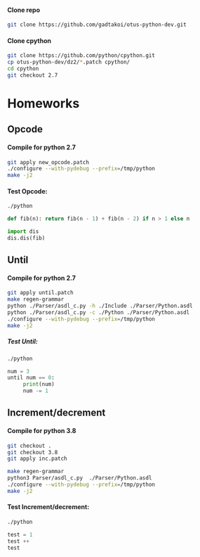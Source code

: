 #### Clone repo
```bash
git clone https://github.com/gadtakoi/otus-python-dev.git
```

#### Clone cpython
```bash
git clone https://github.com/python/cpython.git
cp otus-python-dev/dz2/*.patch cpython/
cd cpython
git checkout 2.7
```

# Homeworks
## Opcode
#### Compile for python 2.7
```bash
git apply new_opcode.patch
./configure --with-pydebug --prefix=/tmp/python
make -j2
```
#### Test Opcode:
```bash
./python
```

```python
def fib(n): return fib(n - 1) + fib(n - 2) if n > 1 else n

import dis
dis.dis(fib)
```

## Until
#### Compile for python 2.7
```bash
git apply until.patch
make regen-grammar
python ./Parser/asdl_c.py -h ./Include ./Parser/Python.asdl
python ./Parser/asdl_c.py -c ./Python ./Parser/Python.asdl
./configure --with-pydebug --prefix=/tmp/python
make -j2
```

##### Test Until:
```bash
./python
```

```python
num = 3
until num == 0:
     print(num)
     num -= 1
```

## Increment/decrement
#### Compile for python 3.8
```bash
git checkout .
git checkout 3.8
git apply inc.patch

make regen-grammar
python3 Parser/asdl_c.py  ./Parser/Python.asdl
./configure --with-pydebug --prefix=/tmp/python
make -j2
```

#### Test Increment/decrement:
```bash
./python
```

```python
test = 1
test ++
test
```